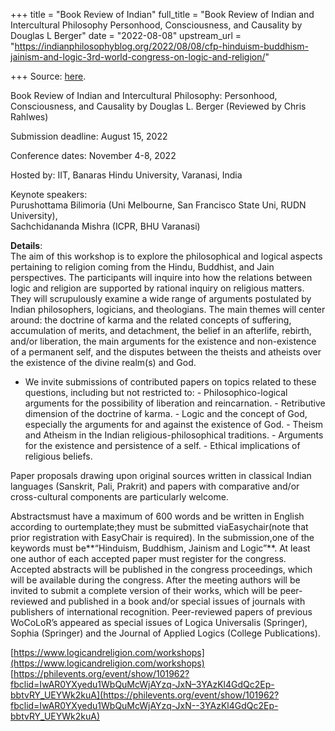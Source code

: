 +++
title = "Book Review of Indian"
full_title = "Book Review of Indian and Intercultural Philosophy Personhood, Consciousness, and Causality by Douglas L Berger"
date = "2022-08-08"
upstream_url = "https://indianphilosophyblog.org/2022/08/08/cfp-hinduism-buddhism-jainism-and-logic-3rd-world-congress-on-logic-and-religion/"

+++
Source: [here](https://indianphilosophyblog.org/2022/08/08/cfp-hinduism-buddhism-jainism-and-logic-3rd-world-congress-on-logic-and-religion/).

Book Review of Indian and Intercultural Philosophy: Personhood, Consciousness, and Causality by Douglas L. Berger (Reviewed by Chris Rahlwes)

Submission deadline: August 15, 2022

Conference dates: November 4-8, 2022

Hosted by: IIT, Banaras Hindu University, Varanasi, India

Keynote speakers:  
Purushottama Bilimoria (Uni Melbourne, San Francisco State Uni, RUDN University),  
Sachchidananda Mishra (ICPR, BHU Varanasi)

**Details**:  
The aim of this workshop is to explore the philosophical and logical aspects pertaining to religion coming from the Hindu, Buddhist, and Jain perspectives. The participants will inquire into how the relations between logic and religion are supported by rational inquiry on religious matters. They will scrupulously examine a wide range of arguments postulated by Indian philosophers, logicians, and theologians. The main themes will center around: the doctrine of karma and the related concepts of suffering, accumulation of merits, and detachment, the belief in an afterlife, rebirth, and/or liberation, the main arguments for the existence and non-existence of a permanent self, and the disputes between the theists and atheists over the existence of the divine realm(s) and God.

-   We invite submissions of contributed papers on topics related to
    these questions, including but not restricted to: -   Philosophico-logical arguments for the possibility of liberation and
    reincarnation. -   Retributive dimension of the doctrine of karma. -   Logic and the concept of God, especially the arguments for and
    against the existence of God. -   Theism and Atheism in the Indian religious-philosophical traditions. -   Arguments for the existence and persistence of a self. -   Ethical implications of religious beliefs.

Paper proposals drawing upon original sources written in classical Indian languages (Sanskrit, Pali, Prakrit) and papers with comparative and/or cross-cultural components are particularly welcome.

Abstractsmust have a maximum of 600 words and be written in English according to ourtemplate;they must be submitted viaEasychair(note that prior registration with EasyChair is required). In the submission,one of the keywords must be**“Hinduism, Buddhism, Jainism and Logic”**. At least one author of each accepted paper must register for the congress. Accepted abstracts will be published in the congress proceedings, which will be available during the congress. After the meeting authors will be invited to submit a complete version of their works, which will be peer-reviewed and published in a book and/or special issues of journals with publishers of international recognition. Peer-reviewed papers of previous WoCoLoR’s appeared as special issues of Logica Universalis (Springer), Sophia (Springer) and the Journal of Applied Logics (College Publications).

[https://www.logicandreligion.com/workshops](https://www.logicandreligion.com/workshops)  
[https://philevents.org/event/show/101962?fbclid=IwAR0YXyedu1WbQuMcWjAYzq-JxN–3YAzKl4GdQc2Ep-bbtvRY_UEYWk2kuA](https://philevents.org/event/show/101962?fbclid=IwAR0YXyedu1WbQuMcWjAYzq-JxN--3YAzKl4GdQc2Ep-bbtvRY_UEYWk2kuA)
